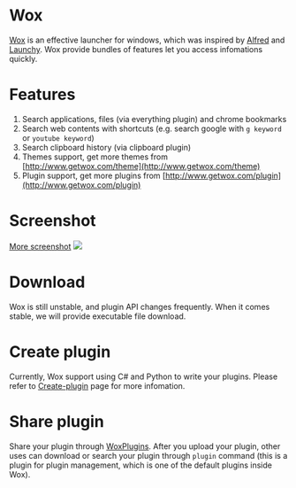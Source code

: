 Wox
=========
[Wox](http://www.getwox.com) is an effective launcher for windows, which was inspired by [Alfred](http://www.alfredapp.com/) and [Launchy](http://www.launchy.net/). Wox provide bundles of features let you access infomations quickly. 

Features
=========
1. Search applications, files (via everything plugin) and chrome bookmarks
2. Search web contents with shortcuts (e.g. search google with `g keyword` or `youtube keyword`)
3. Search clipboard history (via clipboard plugin)
4. Themes support, get more themes from [http://www.getwox.com/theme](http://www.getwox.com/theme)
5. Plugin support, get more plugins from [http://www.getwox.com/plugin](http://www.getwox.com/plugin)

Screenshot
=========

<a href="https://github.com/qianlifeng/Wox/wiki/Screenshot">More screenshot</a>
<img src="http://ww2.sinaimg.cn/large/5d7c1fa4gw1ee59flj7t7g20zk0m8npd.gif" />

Download
=========

Wox is still unstable, and plugin API changes frequently. When it comes stable, we will provide executable file download.


Create plugin
=========

Currently, Wox support using C# and Python to write your plugins. Please refer to [Create-plugin](https://github.com/qianlifeng/Wox/wiki/Create-plugins) page for more infomation.

Share plugin
=========

Share your plugin through <a href="http://www.getwox.com/plugin">WoxPlugins</a>. After you upload your plugin, other uses can download or search your plugin through `plugin` command (this is a plugin for plugin management, which is one of the default plugins inside Wox).
